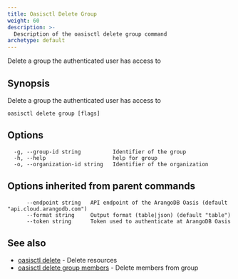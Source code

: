 ```yaml
---
title: Oasisctl Delete Group
weight: 60
description: >-
  Description of the oasisctl delete group command
archetype: default
---
```

Delete a group the authenticated user has access to

## Synopsis

Delete a group the authenticated user has access to

```
oasisctl delete group [flags]
```

## Options

```
  -g, --group-id string          Identifier of the group
  -h, --help                     help for group
  -o, --organization-id string   Identifier of the organization
```

## Options inherited from parent commands

```
      --endpoint string   API endpoint of the ArangoDB Oasis (default "api.cloud.arangodb.com")
      --format string     Output format (table|json) (default "table")
      --token string      Token used to authenticate at ArangoDB Oasis
```

## See also

* [oasisctl delete](_index.md)	 - Delete resources
* [oasisctl delete group members](delete-group-members.md)	 - Delete members from group

